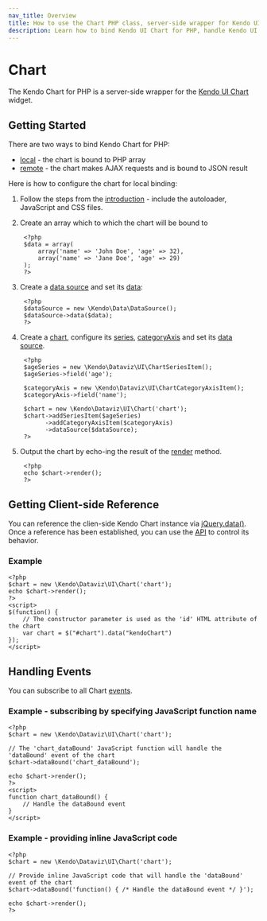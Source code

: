 ```yaml
---
nav_title: Overview
title: How to use the Chart PHP class, server-side wrapper for Kendo UI Chart widget
description: Learn how to bind Kendo UI Chart for PHP, handle Kendo UI Chart Events, access an existing chart.
---
```


# Chart

The Kendo Chart for PHP is a server-side wrapper for the [Kendo UI Chart](/api/dataviz/chart) widget.

## Getting Started

There are two ways to bind Kendo Chart for PHP:

* [local](/getting-started/using-kendo-with/php/widgets/chart/local-binding) - the chart is bound to PHP array
* [remote](/getting-started/using-kendo-with/php/widgets/chart/remote-binding) - the chart makes AJAX requests and is bound to JSON result

Here is how to configure the chart for local binding:

1. Follow the steps from the [introduction](/getting-started/using-kendo-with/php/introduction) - include the autoloader, JavaScript and CSS files.

2. Create an array which to which the chart will be bound to

        <?php
        $data = array(
            array('name' => 'John Doe', 'age' => 32),
            array('name' => 'Jane Doe', 'age' => 29)
        );
        ?>
3. Create a [data source](/api/wrappers/php/Kendo/Data/DataSource) and set its [data](/api/wrappers/php/Kendo/Data/DataSource#data):

        <?php
        $dataSource = new \Kendo\Data\DataSource();
        $dataSource->data($data);
        ?>
4. Create a [chart](/api/wrappers/php/Kendo/Dataviz/UI/Chart), configure its [series](/api/wrappers/php/Kendo/Dataviz/UI/Chart#addSeriesItem), [categoryAxis](/api/wrappers/php/Kendo/Dataviz/UI/Chart#addCategoryAxisItem) and set its [data source](/api/wrappers/php/Kendo/Dataviz/UI/Chart#datasource).

        <?php
        $ageSeries = new \Kendo\Dataviz\UI\ChartSeriesItem();
        $ageSeries->field('age');

        $categoryAxis = new \Kendo\Dataviz\UI\ChartCategoryAxisItem();
        $categoryAxis->field('name');

        $chart = new \Kendo\Dataviz\UI\Chart('chart');
        $chart->addSeriesItem($ageSeries)
              ->addCategoryAxisItem($categoryAxis)
              ->dataSource($dataSource);
        ?>
5. Output the chart by echo-ing the result of the [render](/api/wrappers/php/Kendo/UI/Widget#render) method.

        <?php
        echo $chart->render();
        ?>

## Getting Client-side Reference

You can reference the clien-side Kendo Chart instance via [jQuery.data()](http://api.jquery.com/jQuery.data/).
Once a reference has been established, you can use the [API](/api/dataviz/chart#methods) to control its behavior.

### Example

    <?php
    $chart = new \Kendo\Dataviz\UI\Chart('chart');
    echo $chart->render();
    ?>
    <script>
    $(function() {
        // The constructor parameter is used as the 'id' HTML attribute of the chart
        var chart = $("#chart").data("kendoChart")
    });
    </script>

## Handling Events

You can subscribe to all Chart [events](/api/dataviz/chart#events).

### Example - subscribing by specifying JavaScript function name

    <?php
    $chart = new \Kendo\Dataviz\UI\Chart('chart');

    // The 'chart_dataBound' JavaScript function will handle the 'dataBound' event of the chart
    $chart->dataBound('chart_dataBound');

    echo $chart->render();
    ?>
    <script>
    function chart_dataBound() {
        // Handle the dataBound event
    }
    </script>

### Example - providing inline JavaScript code

    <?php
    $chart = new \Kendo\Dataviz\UI\Chart('chart');

    // Provide inline JavaScript code that will handle the 'dataBound' event of the chart
    $chart->dataBound('function() { /* Handle the dataBound event */ }');

    echo $chart->render();
    ?>
